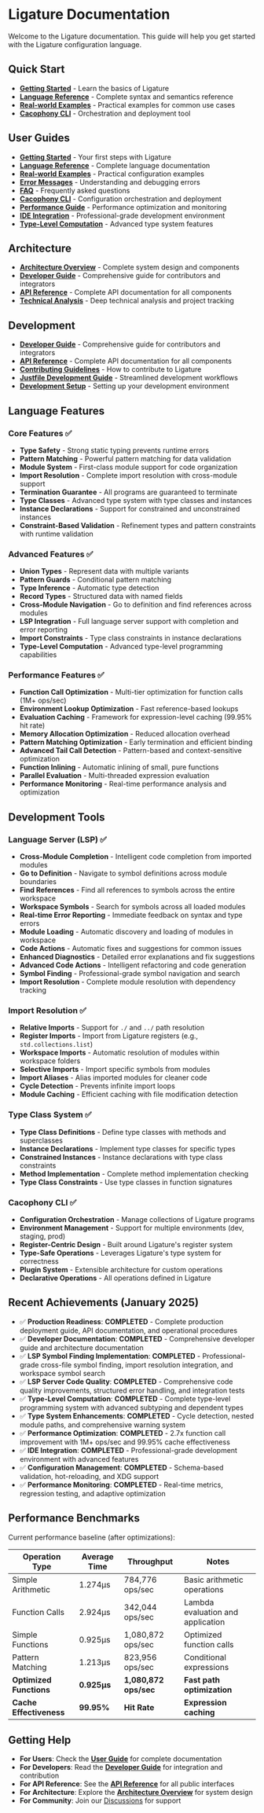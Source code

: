 # Ligature Documentation

Welcome to the Ligature documentation. This guide will help you get started with the Ligature configuration language.

## Quick Start

- **[Getting Started](user-guide/getting-started.md)** - Learn the basics of Ligature
- **[Language Reference](user-guide/language-reference.md)** - Complete syntax and semantics reference
- **[Real-world Examples](user-guide/examples.md)** - Practical examples for common use cases
- **[Cacophony CLI](user-guide/cacophony-cli.md)** - Orchestration and deployment tool

## User Guides

- **[Getting Started](user-guide/getting-started.md)** - Your first steps with Ligature
- **[Language Reference](user-guide/language-reference.md)** - Complete language documentation
- **[Real-world Examples](user-guide/examples.md)** - Practical configuration examples
- **[Error Messages](user-guide/error-messages.md)** - Understanding and debugging errors
- **[FAQ](user-guide/faq.md)** - Frequently asked questions
- **[Cacophony CLI](user-guide/cacophony-cli.md)** - Configuration orchestration and deployment
- **[Performance Guide](user-guide/performance-guide.md)** - Performance optimization and monitoring
- **[IDE Integration](user-guide/ide-integration.md)** - Professional-grade development environment
- **[Type-Level Computation](user-guide/type-level-computation.md)** - Advanced type system features

## Architecture

- **[Architecture Overview](architecture/README.md)** - Complete system design and components
- **[Developer Guide](developer-guide.md)** - Comprehensive guide for contributors and integrators
- **[API Reference](api-reference.md)** - Complete API documentation for all components
- **[Technical Analysis](analysis/)** - Deep technical analysis and project tracking

## Development

- **[Developer Guide](developer-guide.md)** - Comprehensive guide for contributors and integrators
- **[API Reference](api-reference.md)** - Complete API documentation for all components
- **[Contributing Guidelines](../../CONTRIBUTING.md)** - How to contribute to Ligature
- **[Justfile Development Guide](.development/justfile-guide.md)** - Streamlined development workflows
- **[Development Setup](../../README.md#development-setup)** - Setting up your development environment

## Language Features

### Core Features ✅

- **Type Safety** - Strong static typing prevents runtime errors
- **Pattern Matching** - Powerful pattern matching for data validation
- **Module System** - First-class module support for code organization
- **Import Resolution** - Complete import resolution with cross-module support
- **Termination Guarantee** - All programs are guaranteed to terminate
- **Type Classes** - Advanced type system with type classes and instances
- **Instance Declarations** - Support for constrained and unconstrained instances
- **Constraint-Based Validation** - Refinement types and pattern constraints with runtime validation

### Advanced Features ✅

- **Union Types** - Represent data with multiple variants
- **Pattern Guards** - Conditional pattern matching
- **Type Inference** - Automatic type detection
- **Record Types** - Structured data with named fields
- **Cross-Module Navigation** - Go to definition and find references across modules
- **LSP Integration** - Full language server support with completion and error reporting
- **Import Constraints** - Type class constraints in instance declarations
- **Type-Level Computation** - Advanced type-level programming capabilities

### Performance Features ✅

- **Function Call Optimization** - Multi-tier optimization for function calls (1M+ ops/sec)
- **Environment Lookup Optimization** - Fast reference-based lookups
- **Evaluation Caching** - Framework for expression-level caching (99.95% hit rate)
- **Memory Allocation Optimization** - Reduced allocation overhead
- **Pattern Matching Optimization** - Early termination and efficient binding
- **Advanced Tail Call Detection** - Pattern-based and context-sensitive optimization
- **Function Inlining** - Automatic inlining of small, pure functions
- **Parallel Evaluation** - Multi-threaded expression evaluation
- **Performance Monitoring** - Real-time performance analysis and optimization

## Development Tools

### Language Server (LSP) ✅

- **Cross-Module Completion** - Intelligent code completion from imported modules
- **Go to Definition** - Navigate to symbol definitions across module boundaries
- **Find References** - Find all references to symbols across the entire workspace
- **Workspace Symbols** - Search for symbols across all loaded modules
- **Real-time Error Reporting** - Immediate feedback on syntax and type errors
- **Module Loading** - Automatic discovery and loading of modules in workspace
- **Code Actions** - Automatic fixes and suggestions for common issues
- **Enhanced Diagnostics** - Detailed error explanations and fix suggestions
- **Advanced Code Actions** - Intelligent refactoring and code generation
- **Symbol Finding** - Professional-grade symbol navigation and search
- **Import Resolution** - Complete module resolution with dependency tracking

### Import Resolution ✅

- **Relative Imports** - Support for `./` and `../` path resolution
- **Register Imports** - Import from Ligature registers (e.g., `std.collections.list`)
- **Workspace Imports** - Automatic resolution of modules within workspace folders
- **Selective Imports** - Import specific symbols from modules
- **Import Aliases** - Alias imported modules for cleaner code
- **Cycle Detection** - Prevents infinite import loops
- **Module Caching** - Efficient caching with file modification detection

### Type Class System ✅

- **Type Class Definitions** - Define type classes with methods and superclasses
- **Instance Declarations** - Implement type classes for specific types
- **Constrained Instances** - Instance declarations with type class constraints
- **Method Implementation** - Complete method implementation checking
- **Type Class Constraints** - Use type classes in function signatures

### Cacophony CLI ✅

- **Configuration Orchestration** - Manage collections of Ligature programs
- **Environment Management** - Support for multiple environments (dev, staging, prod)
- **Register-Centric Design** - Built around Ligature's register system
- **Type-Safe Operations** - Leverages Ligature's type system for correctness
- **Plugin System** - Extensible architecture for custom operations
- **Declarative Operations** - All operations defined in Ligature

## Recent Achievements (January 2025)

- ✅ **Production Readiness**: **COMPLETED** - Complete production deployment guide, API documentation, and operational procedures
- ✅ **Developer Documentation**: **COMPLETED** - Comprehensive developer guide and architecture documentation
- ✅ **LSP Symbol Finding Implementation**: **COMPLETED** - Professional-grade cross-file symbol finding, import resolution integration, and workspace symbol search
- ✅ **LSP Server Code Quality**: **COMPLETED** - Comprehensive code quality improvements, structured error handling, and integration tests
- ✅ **Type-Level Computation**: **COMPLETED** - Complete type-level programming system with advanced subtyping and dependent types
- ✅ **Type System Enhancements**: **COMPLETED** - Cycle detection, nested module paths, and comprehensive warning system
- ✅ **Performance Optimization**: **COMPLETED** - 2.7x function call improvement with 1M+ ops/sec and 99.95% cache effectiveness
- ✅ **IDE Integration**: **COMPLETED** - Professional-grade development environment with advanced features
- ✅ **Configuration Management**: **COMPLETED** - Schema-based validation, hot-reloading, and XDG support
- ✅ **Performance Monitoring**: **COMPLETED** - Real-time metrics, regression testing, and adaptive optimization

## Performance Benchmarks

Current performance baseline (after optimizations):

| Operation Type          | Average Time | Throughput            | Notes                             |
| ----------------------- | ------------ | --------------------- | --------------------------------- |
| Simple Arithmetic       | 1.274µs      | 784,776 ops/sec       | Basic arithmetic operations       |
| Function Calls          | 2.924µs      | 342,044 ops/sec       | Lambda evaluation and application |
| Simple Functions        | 0.925µs      | 1,080,872 ops/sec     | Optimized function calls          |
| Pattern Matching        | 1.213µs      | 823,956 ops/sec       | Conditional expressions           |
| **Optimized Functions** | **0.925µs**  | **1,080,872 ops/sec** | **Fast path optimization**        |
| **Cache Effectiveness** | **99.95%**   | **Hit Rate**          | **Expression caching**            |

## Getting Help

- **For Users**: Check the **[User Guide](user-guide/)** for complete documentation
- **For Developers**: Read the **[Developer Guide](developer-guide.md)** for integration and contribution
- **For API Reference**: See the **[API Reference](api-reference.md)** for all public interfaces
- **For Architecture**: Explore the **[Architecture Overview](architecture/README.md)** for system design
- **For Community**: Join our [Discussions](https://github.com/ligature-lang/ligature/discussions) for support
